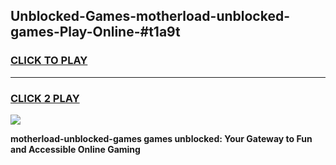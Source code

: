 
## Unblocked-Games-motherload-unblocked-games-Play-Online-#t1a9t
<h3>
<a href="https://premium.freeplayer.one?title=motherload-unblocked-games&ref=27F">CLICK TO PLAY</a></h3>
<hr>

<h3>
<a href="https://premium.freeplayer.one?title=motherload-unblocked-games&ref=27F">CLICK 2 PLAY</a>
  
</h3>

<a href="https://premium.freeplayer.one?title=motherload-unblocked-games&ref=27F"><img src="https://clearcache.store/games.png"></a>


**motherload-unblocked-games games unblocked: Your Gateway to Fun and Accessible Online Gaming**
